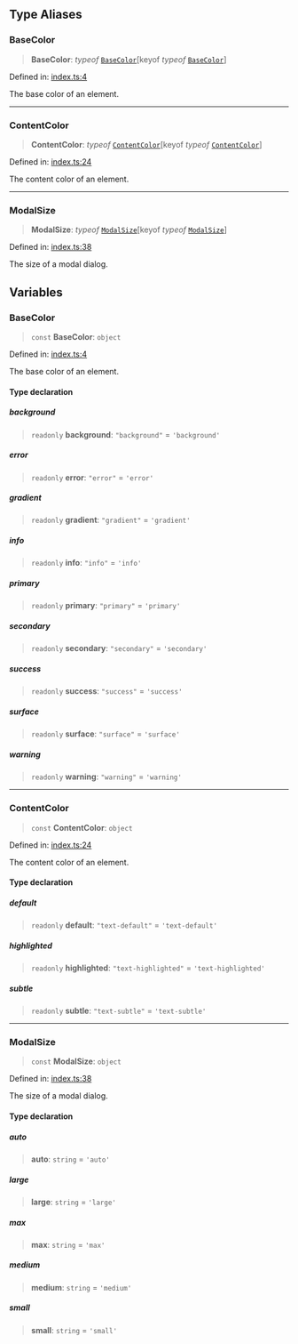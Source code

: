 ## Type Aliases

### BaseColor

> **BaseColor**: _typeof_ [`BaseColor`](public.md#basecolor-1)\[keyof _typeof_ [`BaseColor`](public.md#basecolor-1)\]

Defined in: [index.ts:4](https://github.com/spuxx1701/jslibs/blob/13ff55270e75a7d3ce30bfd89a748a616adea5c2/packages/browser-utils/src/types/public/index.ts#L4)

The base color of an element.

---

### ContentColor

> **ContentColor**: _typeof_ [`ContentColor`](public.md#contentcolor-1)\[keyof _typeof_ [`ContentColor`](public.md#contentcolor-1)\]

Defined in: [index.ts:24](https://github.com/spuxx1701/jslibs/blob/13ff55270e75a7d3ce30bfd89a748a616adea5c2/packages/browser-utils/src/types/public/index.ts#L24)

The content color of an element.

---

### ModalSize

> **ModalSize**: _typeof_ [`ModalSize`](public.md#modalsize-1)\[keyof _typeof_ [`ModalSize`](public.md#modalsize-1)\]

Defined in: [index.ts:38](https://github.com/spuxx1701/jslibs/blob/13ff55270e75a7d3ce30bfd89a748a616adea5c2/packages/browser-utils/src/types/public/index.ts#L38)

The size of a modal dialog.

## Variables

### BaseColor

> `const` **BaseColor**: `object`

Defined in: [index.ts:4](https://github.com/spuxx1701/jslibs/blob/13ff55270e75a7d3ce30bfd89a748a616adea5c2/packages/browser-utils/src/types/public/index.ts#L4)

The base color of an element.

#### Type declaration

##### background

> `readonly` **background**: `"background"` = `'background'`

##### error

> `readonly` **error**: `"error"` = `'error'`

##### gradient

> `readonly` **gradient**: `"gradient"` = `'gradient'`

##### info

> `readonly` **info**: `"info"` = `'info'`

##### primary

> `readonly` **primary**: `"primary"` = `'primary'`

##### secondary

> `readonly` **secondary**: `"secondary"` = `'secondary'`

##### success

> `readonly` **success**: `"success"` = `'success'`

##### surface

> `readonly` **surface**: `"surface"` = `'surface'`

##### warning

> `readonly` **warning**: `"warning"` = `'warning'`

---

### ContentColor

> `const` **ContentColor**: `object`

Defined in: [index.ts:24](https://github.com/spuxx1701/jslibs/blob/13ff55270e75a7d3ce30bfd89a748a616adea5c2/packages/browser-utils/src/types/public/index.ts#L24)

The content color of an element.

#### Type declaration

##### default

> `readonly` **default**: `"text-default"` = `'text-default'`

##### highlighted

> `readonly` **highlighted**: `"text-highlighted"` = `'text-highlighted'`

##### subtle

> `readonly` **subtle**: `"text-subtle"` = `'text-subtle'`

---

### ModalSize

> `const` **ModalSize**: `object`

Defined in: [index.ts:38](https://github.com/spuxx1701/jslibs/blob/13ff55270e75a7d3ce30bfd89a748a616adea5c2/packages/browser-utils/src/types/public/index.ts#L38)

The size of a modal dialog.

#### Type declaration

##### auto

> **auto**: `string` = `'auto'`

##### large

> **large**: `string` = `'large'`

##### max

> **max**: `string` = `'max'`

##### medium

> **medium**: `string` = `'medium'`

##### small

> **small**: `string` = `'small'`
